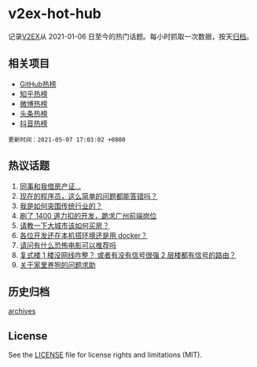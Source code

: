 # v2ex-hot-hub

 记录[V2EX](https://www.v2ex.com/)从 2021-01-06 日至今的热门话题。每小时抓取一次数据，按天[归档](archives)。
 
 ## 相关项目

- [GitHub热榜](https://github.com/snaildev/github-hot-hub)
- [知乎热榜](https://github.com/snaildev/zhihu-hot-hub)
- [微博热榜](https://github.com/snaildev/weibo-hot-hub)
- [头条热榜](https://github.com/snaildev/toutiao-hot-hub)
- [抖音热榜](https://github.com/snaildev/douyin-hot-hub)


 `更新时间：2021-05-07 17:03:02 +0800`

## 热议话题

1. [同事和我借房产证…](https://www.v2ex.com/t/775403)
1. [现在的程序员，这么简单的问题都能答错吗？](https://www.v2ex.com/t/775262)
1. [我是如何突围传统行业的？](https://www.v2ex.com/t/775334)
1. [刷了 1400 道力扣的开发，跪求广州前端岗位](https://www.v2ex.com/t/775284)
1. [请教一下大城市该如何买房？](https://www.v2ex.com/t/775335)
1. [各位开发还在本机搭环境还是用 docker？](https://www.v2ex.com/t/775224)
1. [请问有什么恐怖电影可以推荐吗](https://www.v2ex.com/t/775377)
1. [复式楼 1 楼没网线咋整？ 或者有没有信号很强 2 层楼都有信号的路由？](https://www.v2ex.com/t/775352)
1. [关于家里养狗的问题求助](https://www.v2ex.com/t/775249)

## 历史归档

[archives](archives)

## License

See the [LICENSE](LICENSE) file for license rights and limitations (MIT).
